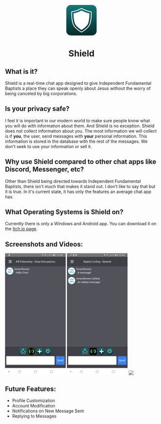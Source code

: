 <div align="center">
    <img src="./README_Assets/logo.png" width="100" style="border-radius:15%;"/>
    <h1>Shield</h1>
</div>

## What is it?
Shield is a real-time chat app designed to give Independent Fundamental Baptists a place they can speak openly about Jesus without the worry of being canceled by big corporations.

## Is your privacy safe?
I feel it is important in our modern world to make sure people know what you will do with information about them. And Shield is no exception. Shield does not collect information about you. The most information we will collect is if <b>you</b>, the user, send messages with <b>your</b> personal information. This information is stored in the database with the rest of the messages. We don't seek to use your information or sell it.

## Why use Shield compared to other chat apps like Discord, Messenger, etc?
Other than Shield being directed towards Independent Fundamental Baptists, there isn't much that makes it stand out. I don't like to say that but it is true. In it's current state, it has only the features an average chat app has.

## What Operating Systems is Shield on?
Currently there is only a Windows and Android app. You can download it on the [Itch.io page](https://kenyonbwrs.itch.io/shield).

## Screenshots and Videos:
<div>
    <img src="./README_Assets/screeshot_1.png" width="200"/>
    <img src="./README_Assets/screenshot_2.png" width="200"/>
    <img src="./README_Assets/video_1.gif" width="200"/>
</div>

## Future Features:
- Profile Customization
- Account Modification
- Notifications on New Message Sent
- Replying to Messages